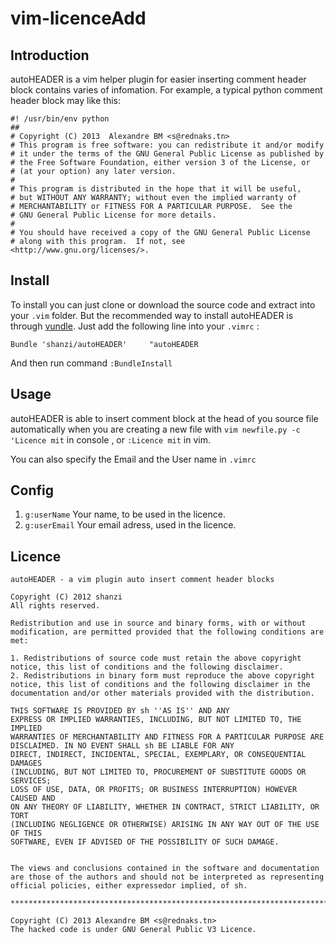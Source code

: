 <!--********************************************************************************
*     File Name           :     README.md
*     Created By          :     shanzi
*     Hacked By           :     shanzi
*     Creation Date       :     [2012-10-04 01:10]
*     Last Modified       :     [2013-07-08 21:22]
*     Description         :     Introduction to autoHEADER
*********************************************************************************-->


# vim-licenceAdd 

## Introduction

autoHEADER is a vim helper plugin for easier inserting comment header block contains varies of infomation.
For example, a typical python comment header block may like this:


    #! /usr/bin/env python
    ##
    # Copyright (C) 2013  Alexandre BM <s@rednaks.tn>
    # This program is free software: you can redistribute it and/or modify
    # it under the terms of the GNU General Public License as published by
    # the Free Software Foundation, either version 3 of the License, or
    # (at your option) any later version.
    #   
    # This program is distributed in the hope that it will be useful,
    # but WITHOUT ANY WARRANTY; without even the implied warranty of
    # MERCHANTABILITY or FITNESS FOR A PARTICULAR PURPOSE.  See the
    # GNU General Public License for more details.
    #   
    # You should have received a copy of the GNU General Public License
    # along with this program.  If not, see <http://www.gnu.org/licenses/>.


## Install

To install you can just clone or download the source code and extract into your `.vim` folder. 
But the recommended way to install autoHEADER is through [vundle](https://github.com/gmarik/vundle).
Just add the following line into your `.vimrc` :

    Bundle 'shanzi/autoHEADER'     "autoHEADER

And then run command `:BundleInstall`

## Usage

autoHEADER is able to insert comment block at the head of you source file automatically when you are creating
a new file with `vim newfile.py -c 'Licence mit` in console , or `:Licence mit` in vim. 

You can also specify the Email and the User name in `.vimrc`


## Config

1. `g:userName`
    Your name, to be used in the licence.
2. `g:userEmail`
    Your email adress, used in the licence.


## Licence

    autoHEADER - a vim plugin auto insert comment header blocks

    Copyright (C) 2012 shanzi
    All rights reserved.

    Redistribution and use in source and binary forms, with or without
    modification, are permitted provided that the following conditions are met:

    1. Redistributions of source code must retain the above copyright
    notice, this list of conditions and the following disclaimer.
    2. Redistributions in binary form must reproduce the above copyright
    notice, this list of conditions and the following disclaimer in the
    documentation and/or other materials provided with the distribution.

    THIS SOFTWARE IS PROVIDED BY sh ''AS IS'' AND ANY
    EXPRESS OR IMPLIED WARRANTIES, INCLUDING, BUT NOT LIMITED TO, THE IMPLIED
    WARRANTIES OF MERCHANTABILITY AND FITNESS FOR A PARTICULAR PURPOSE ARE
    DISCLAIMED. IN NO EVENT SHALL sh BE LIABLE FOR ANY
    DIRECT, INDIRECT, INCIDENTAL, SPECIAL, EXEMPLARY, OR CONSEQUENTIAL DAMAGES
    (INCLUDING, BUT NOT LIMITED TO, PROCUREMENT OF SUBSTITUTE GOODS OR SERVICES;
    LOSS OF USE, DATA, OR PROFITS; OR BUSINESS INTERRUPTION) HOWEVER CAUSED AND
    ON ANY THEORY OF LIABILITY, WHETHER IN CONTRACT, STRICT LIABILITY, OR TORT
    (INCLUDING NEGLIGENCE OR OTHERWISE) ARISING IN ANY WAY OUT OF THE USE OF THIS
    SOFTWARE, EVEN IF ADVISED OF THE POSSIBILITY OF SUCH DAMAGE.


    The views and conclusions contained in the software and documentation 
    are those of the authors and should not be interpreted as representing
    official policies, either expressedor implied, of sh.

    ****************************************************************************

    Copyright (C) 2013 Alexandre BM <s@rednaks.tn>
    The hacked code is under GNU General Public V3 Licence.


